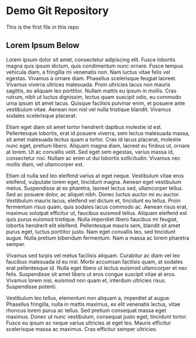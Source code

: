 # Demo Git Repository

This is the first file in this repo

## Lorem Ipsum Below

Lorem ipsum dolor sit amet, consectetur adipiscing elit. Fusce lobortis magna quis ipsum dictum, quis condimentum nunc ornare. Fusce tempus vehicula diam, a fringilla mi venenatis non. Nam luctus vitae felis vel egestas. Vivamus a ornare diam. Phasellus scelerisque feugiat laoreet. Vivamus viverra ultrices malesuada. Proin ultricies lacus non mauris sagittis, eu aliquam leo porttitor. Nullam mattis eu ipsum in mollis. Cras rutrum, nibh ut luctus dignissim, lectus quam suscipit odio, eu commodo urna ipsum sit amet lacus. Quisque facilisis pulvinar enim, et posuere ante vestibulum vitae. Aenean non nisl vel nulla tristique blandit. Vivamus sodales scelerisque placerat.

Etiam eget diam sit amet tortor hendrerit dapibus molestie id est. Pellentesque lobortis, erat id posuere viverra, sem lectus malesuada massa, sit amet malesuada lectus quam a tortor. Cras id lacus placerat, molestie nunc eget, pretium libero. Aliquam magna diam, laoreet eu finibus ut, ornare at lorem. Ut ac convallis velit. Sed eget sem egestas, varius massa id, consectetur nisi. Nullam ac enim ut dui lobortis sollicitudin. Vivamus nec mollis diam, vel ullamcorper est.

Etiam id nulla sed leo eleifend varius at eget neque. Vestibulum vitae eros eleifend, vulputate lorem eget, tincidunt magna. Aenean eget vestibulum metus. Suspendisse at ex pharetra, laoreet lectus sed, ullamcorper tellus. Sed ac posuere dolor, ac aliquet nibh. Donec luctus auctor mi eu auctor. Vestibulum mauris lacus, eleifend vel dictum et, tincidunt eu tellus. Proin fermentum risus quam, quis sodales lacus commodo ac. Aenean risus erat, maximus volutpat efficitur ut, faucibus euismod tellus. Aliquam eleifend est quis purus euismod tristique. Nulla imperdiet libero faucibus mi feugiat, lobortis hendrerit elit eleifend. Pellentesque mauris sem, blandit sit amet purus eget, luctus porttitor justo. Nam eget convallis leo, sed tincidunt augue. Nulla pretium bibendum fermentum. Nam a massa ac lorem pharetra semper.

Vivamus sed turpis vel metus facilisis aliquam. Curabitur ac diam vel leo faucibus malesuada id eu nisl. Morbi accumsan facilisis quam, at sodales erat pellentesque id. Nulla eget libero ut lectus euismod ullamcorper et nec felis. Suspendisse sit amet libero ut eros congue suscipit vitae at eros. Vivamus lorem nisi, euismod non quam et, interdum ultricies risus. Suspendisse potenti.

Vestibulum leo tellus, elementum non aliquam a, imperdiet at augue. Phasellus fringilla, nulla in mattis maximus, ex elit venenatis lectus, vitae rhoncus lorem purus ac tellus. Sed pretium consequat massa eget maximus. Donec ut nunc vestibulum, consequat justo eget, tincidunt tortor. Fusce eu ipsum ac neque varius ultricies at eget leo. Mauris efficitur scelerisque massa ac maximus. Cras efficitur semper ultricies.
